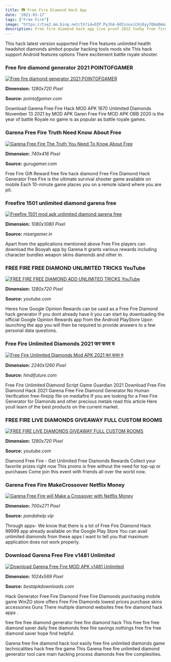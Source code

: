 ```yaml
---
title: 📷 Free Fire Diamond Hack App
date: '2021-03-17'
tags: ["Free Fire"]
image: "https://tse2.mm.bing.net/th?id=OIP.PyJhA-6OIsnuviCHj0yy7QHaDm&amp;pid=15.1"
description: Free fire diamond hack app live proof 2022 today free fire diamond hack kaise karen 2022 today by admin 2 days ago 0 Views 0538 free fire ob31 diamond hack t
---
```




This hack latest version supported Free Fire features unlimited health headshot diamonds aimbot popular hacking tools mods site This hack support Android features options There excitement battle royale shooter.



### Free fire diamond generator 2021 POINTOFGAMER

[![Free fire diamond generator 2021  POINTOFGAMER](https://pointofgamer.com/wp-content/uploads/2020/09/free-fire-diamonds-generator-2021.jpg)](https://pointofgamer.com/wp-content/uploads/2020/09/free-fire-diamonds-generator-2021.jpg)


**Dimension:** _1280x720 Pixel_ 

**Source:** _pointofgamer.com_ 


Download Garena Free Fire Hack MOD APK 1670 Unlimited Diamonds November 13 2021 by MOD APK Garen Free Fire MOD APK OBB 2020 is the year of battle Royale no game is as popular as battle royale games.


### Garena Free Fire Truth Need Know About Free 

[![Garena Free Fire The Truth You Need To Know About Free ](https://img.gurugamer.com/resize/740x-/2020/10/27/5d4cb-16037267918812-800-069b.jpg)](https://img.gurugamer.com/resize/740x-/2020/10/27/5d4cb-16037267918812-800-069b.jpg)


**Dimension:** _740x416 Pixel_ 

**Source:** _gurugamer.com_ 


Free Fire Gift Reward free fire hack diamond Free Fire Diamond Hack Generator Free Fire is the ultimate survival shooter game available on mobile Each 10-minute game places you on a remote island where you are pit.


### Freefire 1501 unlimited diamond garena free 

[![Freefire 1501 mod apk unlimited diamond garena free ](https://1.bp.blogspot.com/-vGa8m3FmmjE/XneGKG93y5I/AAAAAAAADFE/P71ROWHSIVsyRRn9MWu5u_SVIBBPYSejwCPcBGAYYCw/s1600/PicsArt_03-22-09.06.41.jpg)](https://1.bp.blogspot.com/-vGa8m3FmmjE/XneGKG93y5I/AAAAAAAADFE/P71ROWHSIVsyRRn9MWu5u_SVIBBPYSejwCPcBGAYYCw/s1600/PicsArt_03-22-09.06.41.jpg)


**Dimension:** _1080x1080 Pixel_ 

**Source:** _nisargamer.in_ 


Apart from the applications mentioned above Free Fire players can download the Booyah app by Garena It grants various rewards including character bundles weapon skins diamonds and other in.


### FREE FIRE FREE DIAMOND UNLIMITED TRICKS YouTube

[![FREE FIRE FREE DIAMOND ADD  UNLIMITED TRICKS  YouTube](https://i.ytimg.com/vi/7dtsiAbQqBQ/maxresdefault.jpg)](https://i.ytimg.com/vi/7dtsiAbQqBQ/maxresdefault.jpg)


**Dimension:** _1280x720 Pixel_ 

**Source:** _youtube.com_ 


Heres how Google Opinion Rewards can be used as a Free Fire Diamond hack generator If you dont already have it you can start by downloading the official Google Opinion Rewards app from the Android PlayStore Upon launching the app you will then be required to provide answers to a few personal data questions.


### Free Fire Unlimited Diamonds 2021 फर फयर म 

[![Free Fire Unlimited Diamonds Mod APK 2021 फर फयर म ](https://hindifuture.com/wp-content/uploads/2020/12/Free-Fire-Unlimited-Diamonds-Mod-APK-2021-1.png)](https://hindifuture.com/wp-content/uploads/2020/12/Free-Fire-Unlimited-Diamonds-Mod-APK-2021-1.png)


**Dimension:** _2240x1260 Pixel_ 

**Source:** _hindifuture.com_ 


Free Fire Unlimited Diamond Script Game Guardian 2021 Download Free Fire Diamond Hack 2021 Garena Free Fire Diamond Generator No Human Verification free-firezip file on mediafire If you are looking for a Free Fire Generator for Diamonds and other precious metals read this article Here youll learn of the best products on the current market.


### FREE FIRE LIVE DIAMONDS GIVEAWAY FULL CUSTOM ROOMS 

[![FREE FIRE LIVE  DIAMONDS GIVEAWAY  FULL CUSTOM ROOMS  ](https://i.ytimg.com/vi/govjxc0b-CQ/maxresdefault.jpg)](https://i.ytimg.com/vi/govjxc0b-CQ/maxresdefault.jpg)


**Dimension:** _1280x720 Pixel_ 

**Source:** _youtube.com_ 


Diamond Free Fire - Get Unlimited Free Diamonds Rewards Collect your favorite prizes right now This promo is free without the need for top-up or purchases Come join this event with friends all over the world now.


### Garena Free Fire MakeCrossover Netflix Money 

[![Garena Free Fire will Make a Crossover with Netflix Money ](http://www.pandahelp.vip/blog/content/images/2020/07/Garena-Free-Fire-will-Make-a-Crossover-with-Netflix-Money-Heist.jpg)](http://www.pandahelp.vip/blog/content/images/2020/07/Garena-Free-Fire-will-Make-a-Crossover-with-Netflix-Money-Heist.jpg)


**Dimension:** _700x271 Pixel_ 

**Source:** _pandahelp.vip_ 


Through apps- We know that there is a lot of Free Fire Diamond Hack 99999 app already available on the Google Play Store You can avail unlimited diamonds from these apps I want to tell you that maximum application does not work properly.


### Download Garena Free Fire v1481 Unlimited 

[![Download Garena Free Fire MOD APK v1481 Unlimited ](https://bestapkdownloads.com/wp-content/uploads/2020/06/1591829507_722_Garena-Free-Fire-MOD-APK-Download-v1.48.1-Unlimited-Diamonds.png)](https://bestapkdownloads.com/wp-content/uploads/2020/06/1591829507_722_Garena-Free-Fire-MOD-APK-Download-v1.48.1-Unlimited-Diamonds.png)


**Dimension:** _1024x569 Pixel_ 

**Source:** _bestapkdownloads.com_ 



Hack Generator Free Fire Diamond Free Fire Diamonds purchasing mobile game WinZO store offers Free Fire Diamonds lowest prices purchase skins accessories Guns There multiple diamond websites free fire diamond hack apps .


 free fire free diamond generator free fire diamond hack This free fire free diamond saver daily free diamonds free fire savings nothings free fire free diamond saver hope find helpful.


 Garena free fire diamond hack tool easily free fire unlimited diamonds game technicalities hack free fire game This Garena free fire unlimited diamond generator tool care main hacking process diamonds free fire complexities.




